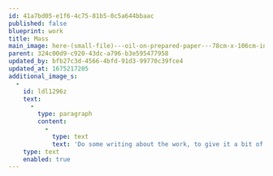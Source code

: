 ```yaml
---
id: 41a7bd05-e1f6-4c75-81b5-0c5a644bbaac
published: false
blueprint: work
title: Mass
main_image: here-(small-file)---oil-on-prepared-paper---78cm-x-106cm-inc-frame.jpg
parent: 324c00d9-c920-43dc-a796-b3e595477958
updated_by: bfb27c3d-4566-4bfd-91d3-99770c39fce4
updated_at: 1675217205
additional_image_s:
  -
    id: ldl1296z
    text:
      -
        type: paragraph
        content:
          -
            type: text
            text: 'Do some writing about the work, to give it a bit of gentle context...'
    type: text
    enabled: true
---
```


